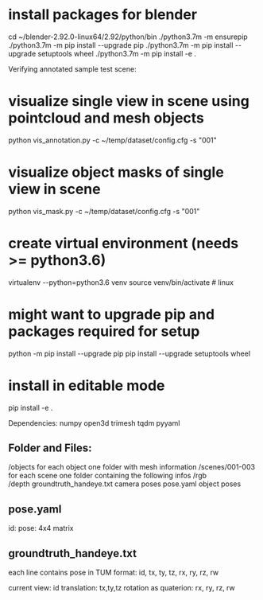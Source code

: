 # install packages for blender
cd ~/blender-2.92.0-linux64/2.92/python/bin
./python3.7m -m ensurepip
./python3.7m -m pip install --upgrade pip
./python3.7m -m pip install --upgrade setuptools wheel
./python3.7m -m pip install -e .

Verifying annotated sample test scene:
# visualize single view in scene using pointcloud and mesh objects
python vis_annotation.py -c ~/temp/dataset/config.cfg -s "001"

# visualize object masks of single view in scene 
python vis_mask.py -c ~/temp/dataset/config.cfg -s "001"



# create virtual environment (needs >= python3.6)
virtualenv --python=python3.6 venv
source venv/bin/activate  # linux

# might want to upgrade pip and packages required for setup
python -m pip install --upgrade pip
pip install --upgrade setuptools wheel

# install in editable mode
pip install -e .

Dependencies:
numpy
open3d
trimesh
tqdm
pyyaml


Folder and Files:
---------------------------------------------------------------
/objects                                   for each object one folder with mesh information
/scenes/001-003                            for each scene one folder containing the following infos
               /rgb                           
               /depth
               groundtruth_handeye.txt     camera poses
               pose.yaml                   object poses 


pose.yaml
---------------------------------------------------------------
id: <name>
pose: 4x4 matrix


groundtruth_handeye.txt
---------------------------------------------------------------
each line contains pose in TUM format: 
id, tx, ty, tz, rx, ry, rz, rw

current view: id
translation: tx,ty,tz
rotation as quaterion: rx, ry, rz, rw
